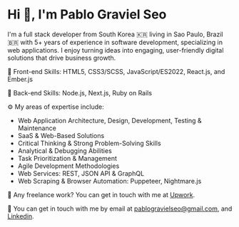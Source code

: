 <h1>Hi 👋, I'm Pablo Graviel Seo</h1>

I'm a full stack developer from South Korea 🇰🇷 living in Sao Paulo, Brazil 🇧🇷 with 5+ years of experience in software development, specializing in web applications. I enjoy turning ideas into engaging, user-friendly digital solutions that drive business growth.

🔧 Front-end Skills: HTML5, CSS3/SCSS, JavaScript/ES2022, React.js, and Ember.js

🔧 Back-end Skills: Node.js, Next.js, Ruby on Rails

⚙️ My areas of expertise include:
- Web Application Architecture, Design, Development, Testing & Maintenance
- SaaS & Web-Based Solutions
- Critical Thinking & Strong Problem-Solving Skills
- Analytical & Debugging Abilities
- Task Prioritization & Management
- Agile Development Methodologies
- Web Services: REST, JSON API & GraphQL
- Web Scraping & Browser Automation: Puppeteer, Nightmare.js

💼 Any freelance work? You can get in touch with me at [Upwork](https://www.upwork.com/freelancers/pablogravielseo).

💬 You can get in touch with me by email at pablogravielseo@gmail.com, and [Linkedin](https://www.linkedin.com/in/pablogravielseo).
